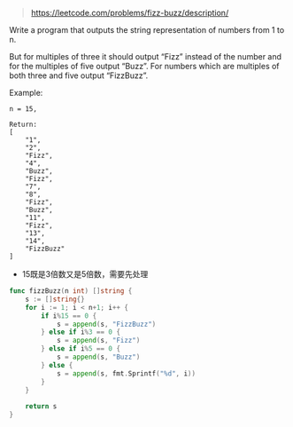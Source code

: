 > https://leetcode.com/problems/fizz-buzz/description/

Write a program that outputs the string representation of numbers from 1 to n.

But for multiples of three it should output “Fizz” instead of the number and for the multiples of five output “Buzz”. For numbers which are multiples of both three and five output “FizzBuzz”.

Example:
```
n = 15,

Return:
[
    "1",
    "2",
    "Fizz",
    "4",
    "Buzz",
    "Fizz",
    "7",
    "8",
    "Fizz",
    "Buzz",
    "11",
    "Fizz",
    "13",
    "14",
    "FizzBuzz"
]
```

- 15既是3倍数又是5倍数，需要先处理

```go
func fizzBuzz(n int) []string {
	s := []string{}
	for i := 1; i < n+1; i++ {
		if i%15 == 0 {
			s = append(s, "FizzBuzz")
		} else if i%3 == 0 {
			s = append(s, "Fizz")
		} else if i%5 == 0 {
			s = append(s, "Buzz")
		} else {
			s = append(s, fmt.Sprintf("%d", i))
		}
	}
	
	return s
}
```